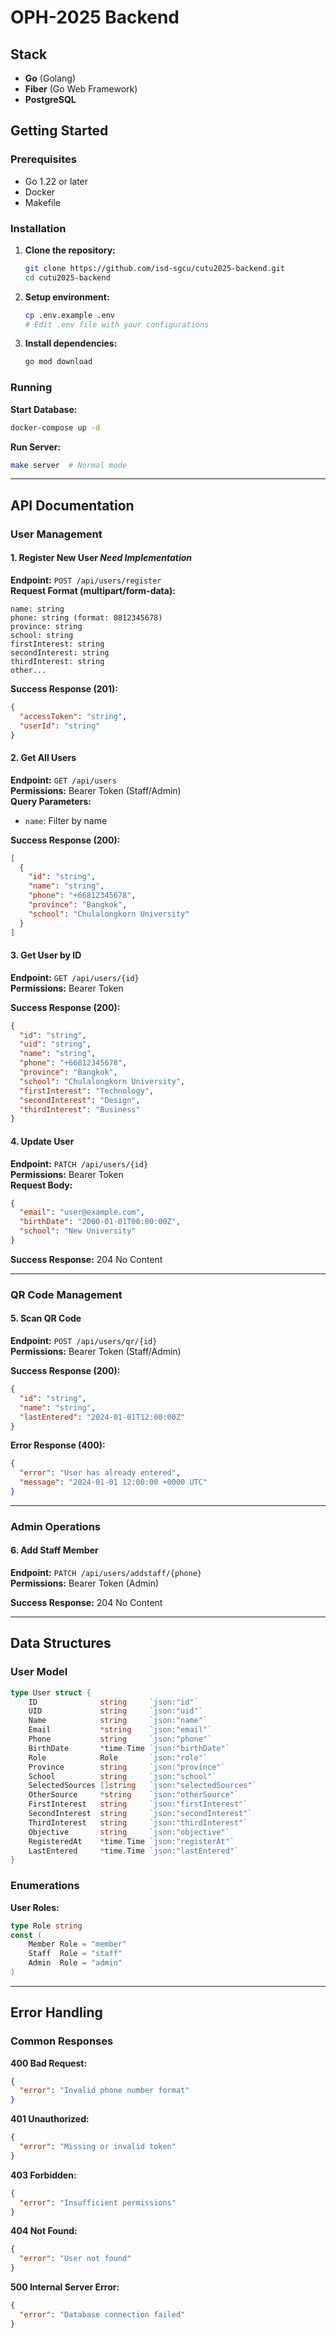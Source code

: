 
# OPH-2025 Backend

## Stack
- **Go** (Golang)
- **Fiber** (Go Web Framework)
- **PostgreSQL**

## Getting Started

### Prerequisites
- Go 1.22 or later
- Docker
- Makefile

### Installation
1. **Clone the repository:**
   ```bash
   git clone https://github.com/isd-sgcu/cutu2025-backend.git
   cd cutu2025-backend
   ```

2. **Setup environment:**
   ```bash
   cp .env.example .env
   # Edit .env file with your configurations
   ```

3. **Install dependencies:**
   ```bash
   go mod download
   ```

### Running
**Start Database:**
```bash
docker-compose up -d
```

**Run Server:**
```bash
make server  # Normal mode
```

---

## API Documentation

### User Management

#### 1. Register New User *Need Implementation*
**Endpoint:** `POST /api/users/register`  
**Request Format (multipart/form-data):**
```
name: string
phone: string (format: 0812345678)
province: string
school: string
firstInterest: string
secondInterest: string
thirdInterest: string
other...
```

**Success Response (201):**
```json
{
  "accessToken": "string",
  "userId": "string"
}
```

#### 2. Get All Users
**Endpoint:** `GET /api/users`  
**Permissions:** Bearer Token (Staff/Admin)  
**Query Parameters:**
- `name`: Filter by name

**Success Response (200):**
```json
[
  {
    "id": "string",
    "name": "string",
    "phone": "+66812345678",
    "province": "Bangkok",
    "school": "Chulalongkorn University"
  }
]
```

#### 3. Get User by ID
**Endpoint:** `GET /api/users/{id}`  
**Permissions:** Bearer Token

**Success Response (200):**
```json
{
  "id": "string",
  "uid": "string",
  "name": "string",
  "phone": "+66812345678",
  "province": "Bangkok",
  "school": "Chulalongkorn University",
  "firstInterest": "Technology",
  "secondInterest": "Design",
  "thirdInterest": "Business"
}
```

#### 4. Update User
**Endpoint:** `PATCH /api/users/{id}`  
**Permissions:** Bearer Token  
**Request Body:**
```json
{
  "email": "user@example.com",
  "birthDate": "2000-01-01T00:00:00Z",
  "school": "New University"
}
```

**Success Response:** 204 No Content

---

### QR Code Management

#### 5. Scan QR Code
**Endpoint:** `POST /api/users/qr/{id}`  
**Permissions:** Bearer Token (Staff/Admin)

**Success Response (200):**
```json
{
  "id": "string",
  "name": "string",
  "lastEntered": "2024-01-01T12:00:00Z"
}
```

**Error Response (400):**
```json
{
  "error": "User has already entered",
  "message": "2024-01-01 12:00:00 +0000 UTC"
}
```

---

### Admin Operations

#### 6. Add Staff Member
**Endpoint:** `PATCH /api/users/addstaff/{phone}`  
**Permissions:** Bearer Token (Admin)

**Success Response:** 204 No Content

---

## Data Structures

### User Model
```go
type User struct {
    ID              string     `json:"id"`
    UID             string     `json:"uid"`
    Name            string     `json:"name"`
    Email           *string    `json:"email"`
    Phone           string     `json:"phone"`
    BirthDate       *time.Time `json:"birthDate"`
    Role            Role       `json:"role"`
    Province        string     `json:"province"`
    School          string     `json:"school"`
    SelectedSources []string   `json:"selectedSources"`
    OtherSource     *string    `json:"otherSource"`
    FirstInterest   string     `json:"firstInterest"`
    SecondInterest  string     `json:"secondInterest"`
    ThirdInterest   string     `json:"thirdInterest"`
    Objective       string     `json:"objective"`
    RegisteredAt    *time.Time `json:"registerAt"`
    LastEntered     *time.Time `json:"lastEntered"`
}
```

### Enumerations
**User Roles:**
```go
type Role string
const (
    Member Role = "member"
    Staff  Role = "staff"
    Admin  Role = "admin"
)
```

---

## Error Handling

### Common Responses
**400 Bad Request:**
```json
{
  "error": "Invalid phone number format"
}
```

**401 Unauthorized:**
```json
{
  "error": "Missing or invalid token"
}
```

**403 Forbidden:**
```json
{
  "error": "Insufficient permissions"
}
```

**404 Not Found:**
```json
{
  "error": "User not found"
}
```

**500 Internal Server Error:**
```json
{
  "error": "Database connection failed"
}
```
